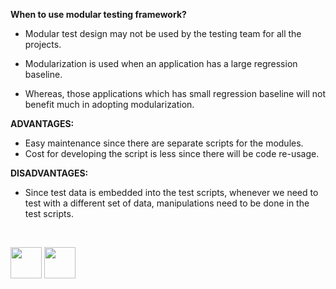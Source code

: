 
<b>When to use modular testing framework?</b>

- Modular test design may not be used by the testing team for all the projects. 

- Modularization is used when an application has a large regression baseline. 

- Whereas, those applications which has small regression baseline will not benefit much in adopting modularization. 

<b>ADVANTAGES:</b>

-	Easy maintenance since there are separate scripts for the modules.
-	Cost for developing the script is less since there will be code re-usage. 

<b>DISADVANTAGES:</b>

-	Since test data is embedded into the test scripts, whenever we need to test with a different set of data, manipulations need to be done in the test scripts.
<br>

[<img src="https://cloud.githubusercontent.com/assets/14101008/10718970/e8253ecc-7b43-11e5-8fcb-af3acab64686.png" width="50" height="50"></img>](https://github.com/hariniiyer/CSCI-5828_Presentation2_Testing-Frameworks/blob/master/mod2.md)
[<img src="https://cloud.githubusercontent.com/assets/14101008/10718969/e5b6db32-7b43-11e5-886a-b848ca79f105.png" width="50" height="50"></img>](https://github.com/hariniiyer/CSCI-5828_Presentation2_Testing-Frameworks/blob/master/datadriven.md)
